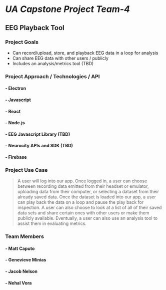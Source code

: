 # *UA Capstone Project Team-4*

## **EEG Playback Tool**

### **Project Goals**
- Can record/upload, store, and playback EEG data in a loop for analysis
- Can share EEG data with other users / publicly
- Includes an analysis/metrics tool (TBD)

### **Project Approach / Technologies / API**
#### - Electron
#### - Javascript 
#### - React
#### - Node.js
#### - EEG Javascript Library (TBD)
#### - Neurocity APIs and SDK (TBD)
#### - Firebase

### **Project Use Case**
> A user will log into our app. Once logged in, a user can choose between recording data emitted from their headset or emulator, uploading data from their computer, or selecting a dataset from their already saved data. Once the dataset is loaded into our app, a user can play back the data on a loop and pause the play back for inspection. A user can also choose to look at a list of all of their saved data sets and share certain ones with other users or make them publicly available. Eventually, a user can also use an analysis tool to assist them in evaluating metrics.

### **Team Members** 
#### - Matt Caputo 
#### - Genevieve Minias 
#### - Jacob Nelson 
#### - Nehal Vora 
